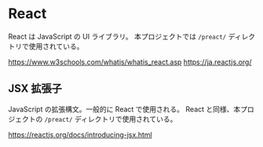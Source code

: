 # React

React は JavaScript の UI ライブラリ。
本プロジェクトでは `/preact/` ディレクトリで使用されている。

https://www.w3schools.com/whatis/whatis_react.asp
https://ja.reactjs.org/

## JSX 拡張子

JavaScript の拡張構文。一般的に React で使用される。
React と同様、本プロジェクトの `/preact/` ディレクトリで使用されている。

https://reactjs.org/docs/introducing-jsx.html
